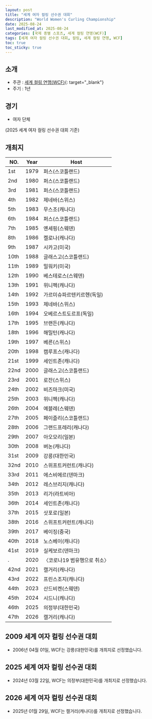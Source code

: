 ```yaml
---
layout: post
title: "세계 여자 컬링 선수권 대회"
description: "World Women's Curling Championship"
date: 2025-08-24
last_modified_at: 2025-08-24
categories: [국제 종별 스포츠, 세계 컬링 연맹(WCF)]
tags: [세계 여자 컬링 선수권 대회, 컬링, 세계 컬링 연맹, WCF]
toc: true
toc_sticky: true
---
```

## 소개
* 주관 : [세계 컬링 연맹(WCF)](https://worldcurling.org/){: target="_blank"}
* 주기 : 1년

## 경기
* 여자 단체

(2025 세계 여자 컬링 선수권 대회 기준)

## 개최지

<html>
    <head>
        <meta charset="UTF-8">
    </head>
    <body>
        <table>
            <thead>
                <tr class="header-row">
                    <th class="col-no">NO.</th>
                    <th class="col-year">Year</th>
                    <th class="col-host">Host</th>
                </tr>
            </thead>
            <tbody>
                <tr>
                    <td>1st</td>
                    <td>1979</td>
                    <td>퍼스(스코틀랜드)</td>
                </tr>
                <tr>
                    <td>2nd</td>
                    <td>1980</td>
                    <td>퍼스(스코틀랜드)</td>
                </tr>
                <tr>
                    <td>3rd</td>
                    <td>1981</td>
                    <td>퍼스(스코틀랜드)</td>
                </tr>
                <tr>
                    <td>4th</td>
                    <td>1982</td>
                    <td>제네바(스위스)</td>
                </tr>
                <tr>
                    <td>5th</td>
                    <td>1983</td>
                    <td>무스조(캐나다)</td>
                </tr>
                <tr>
                    <td>6th</td>
                    <td>1984</td>
                    <td>퍼스(스코틀랜드)</td>
                </tr>
                <tr>
                    <td>7th</td>
                    <td>1985</td>
                    <td>옌셰핑(스웨덴)</td>
                </tr>
                <tr>
                    <td>8th</td>
                    <td>1986</td>
                    <td>켈로나(캐나다)</td>
                </tr>
                <tr>
                    <td>9th</td>
                    <td>1987</td>
                    <td>시카고(미국)</td>
                </tr>
                <tr>
                    <td>10th</td>
                    <td>1988</td>
                    <td>글래스고(스코틀랜드)</td>
                </tr>
                <tr>
                    <td>11th</td>
                    <td>1989</td>
                    <td>밀워키(미국)</td>
                </tr>
                <tr>
                    <td>12th</td>
                    <td>1990</td>
                    <td>베스테로스(스웨덴)</td>
                </tr>
                <tr>
                    <td>13th</td>
                    <td>1991</td>
                    <td>위니펙(캐나다)</td>
                </tr>
                <tr>
                    <td>14th</td>
                    <td>1992</td>
                    <td>가르미슈파르텐키르헨(독일)</td>
                </tr>
                <tr>
                    <td>15th</td>
                    <td>1993</td>
                    <td>제네바(스위스)</td>
                </tr>
                <tr>
                    <td>16th</td>
                    <td>1994</td>
                    <td>오베르스트도르프(독일)</td>
                </tr>
                <tr>
                    <td>17th</td>
                    <td>1995</td>
                    <td>브랜든(캐나다)</td>
                </tr>
                <tr>
                    <td>18th</td>
                    <td>1996</td>
                    <td>해밀턴(캐나다)</td>
                </tr>
                <tr>
                    <td>19th</td>
                    <td>1997</td>
                    <td>베른(스위스)</td>
                </tr>
                <tr>
                    <td>20th</td>
                    <td>1998</td>
                    <td>캠루프스(캐나다)</td>
                </tr>
                <tr>
                    <td>21st</td>
                    <td>1999</td>
                    <td>세인트존(캐나다)</td>
                </tr>
                <tr>
                    <td>22nd</td>
                    <td>2000</td>
                    <td>글래스고(스코틀랜드)</td>
                </tr>
                <tr>
                    <td>23rd</td>
                    <td>2001</td>
                    <td>로잔(스위스)</td>
                </tr>
                <tr>
                    <td>24th</td>
                    <td>2002</td>
                    <td>비즈마크(미국)</td>
                </tr>
                <tr>
                    <td>25th</td>
                    <td>2003</td>
                    <td>위니펙(캐나다)</td>
                </tr>
                <tr>
                    <td>26th</td>
                    <td>2004</td>
                    <td>예블레(스웨덴)</td>
                </tr>
                <tr>
                    <td>27th</td>
                    <td>2005</td>
                    <td>페이즐리(스코틀랜드)</td>
                </tr>
                <tr>
                    <td>28th</td>
                    <td>2006</td>
                    <td>그랜드프레리(캐나다)</td>
                </tr>
                <tr>
                    <td>29th</td>
                    <td>2007</td>
                    <td>아오모리(일본)</td>
                </tr>
                <tr>
                    <td>30th</td>
                    <td>2008</td>
                    <td>버논(캐나다)</td>
                </tr>
                <tr class="korea-host-bg">
                    <td><span class="korea-host">31st</span></td>
                    <td><span class="korea-host">2009</span></td>
                    <td><span class="korea-host">강릉(대한민국)</span></td>
                </tr>
                <tr>
                    <td>32nd</td>
                    <td>2010</td>
                    <td>스위프트커런트(캐나다)</td>
                </tr>
                <tr>
                    <td>33rd</td>
                    <td>2011</td>
                    <td>에스비에르(덴마크)</td>
                </tr>
                <tr>
                    <td>34th</td>
                    <td>2012</td>
                    <td>레스브리지(캐나다)</td>
                </tr>
                <tr>
                    <td>35th</td>
                    <td>2013</td>
                    <td>리가(라트비아)</td>
                </tr>
                <tr>
                    <td>36th</td>
                    <td>2014</td>
                    <td>세인트존(캐나다)</td>
                </tr>
                <tr>
                    <td>37th</td>
                    <td>2015</td>
                    <td>삿포로(일본)</td>
                </tr>
                <tr>
                    <td>38th</td>
                    <td>2016</td>
                    <td>스위프트커런트(캐나다)</td>
                </tr>
                <tr>
                    <td>39th</td>
                    <td>2017</td>
                    <td>베이징(중국)</td>
                </tr>
                <tr>
                    <td>40th</td>
                    <td>2018</td>
                    <td>노스베이(캐나다)</td>
                </tr>
                <tr>
                    <td>41st</td>
                    <td>2019</td>
                    <td>실케보르(덴마크)</td>
                </tr>
                <tr>
                    <td>.</td>
                    <td>2020</td>
                    <td>〈코로나19 범유행으로 취소〉</td>
                </tr>
                <tr>
                    <td>42nd</td>
                    <td>2021</td>
                    <td>캘거리(캐나다)</td>
                </tr>
                <tr>
                    <td>43rd</td>
                    <td>2022</td>
                    <td>프린스조지(캐나다)</td>
                </tr>
                <tr>
                    <td>44th</td>
                    <td>2023</td>
                    <td>산드비켄(스웨덴)</td>
                </tr>
                <tr>
                    <td>45th</td>
                    <td>2024</td>
                    <td>시드니(캐나다)</td>
                </tr>
                <tr class="korea-host-bg">
                    <td><span class="korea-host">46th</span></td>
                    <td><span class="korea-host">2025</span></td>
                    <td><span class="korea-host">의정부(대한민국)</span></td>
                </tr>
                <tr>
                    <td>47th</td>
                    <td>2026</td>
                    <td>캘거리(캐나다)</td>
                </tr>
            </tbody>
        </table>
    </body>
</html>

## 2009 세계 여자 컬링 선수권 대회
* 2006년 04월 01일, WCF는 <span class="korea-host">강릉(대한민국)</span>를 개최지로 선정했습니다.

## 2025 세계 여자 컬링 선수권 대회
* 2024년 03월 22일, WCF는 <span class="korea-host">의정부(대한민국)</span>를 개최지로 선정했습니다.

## 2026 세계 여자 컬링 선수권 대회
* 2025년 01월 29일, WCF는 <span class="foreign-host">캘거리(캐나다)</span>를 개최지로 선정했습니다.
